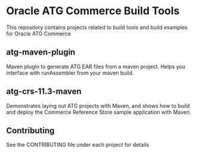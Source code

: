 # Oracle ATG Commerce Build Tools

This repository contains projects related to build tools and build examples for Oracle ATG Commerce

## atg-maven-plugin 
Maven plugin to generate ATG EAR files from a maven project. Helps you interface with runAssembler from your maven build.


## atg-crs-11.3-maven
Demonstrates laying out ATG projects with Maven, and shows how to build and deploy the Commerce Reference Store sample application with Maven.


## Contributing

See the CONTRIBUTING file under each project for details
